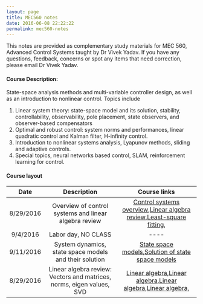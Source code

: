 ```yaml
---
layout: page
title: MEC560 notes
date: 2016-06-08 22:22:22
permalink: mec560-notes
---
```


This notes are provided as complementary study materials for MEC 560, Advanced Control Systems taught by Dr Vivek Yadav. If you have any questions, feedback, concerns or spot any items that need correction, please email Dr Vivek Yadav.

#### Course Description: 
State-space analysis methods and multi-variable controller design, as well as an introduction to nonlinear control. Topics include

1. Linear system theory: state-space model and its solution, stability, controllability, observability, pole placement, state observers, and observer-based compensators
2. Optimal and robust control: system norms and performances, linear quadratic control and Kalman filter, H-infinity control.
3. Introduction to nonlinear systems analysis, Lyapunov methods, sliding and adaptive controls.
4. Special topics, neural networks based control, SLAM, reinforcement learning for control. 

#### Course layout

| Date     | Description | Course links |
| :----------: | :--------------------------------------: | :--------: | 
|       8/29/2016    |    Overview of control systems and linear algebra review | [Control systems overview](2016/08/29/Control_Systems_Overview/),[Linear algebra review](2016/08/29/LinAlg_Review_Mbook/),[Least-square fitting](2016/08/29/Least_SQ_Fitting/),                 | 
|        9/4/2016   |  Labor day, NO CLASS                      |    ----           |
|       9/11/2016    |    System dynamics, state space models and their solution | [State space models](2016/08/29/System_Dynamics_and_State_Space_models/),[Solution of state space models](2016/08/29/System_Dynamics_and_State_Space_models/)| 
|      8/29/2016    |    Linear algebra review: Vectors and matrices, norms, eigen values, SVD  | [Linear algebra](google.com),[Linear algebra](google.com),[Linear algebra](google.com),[Linear algebra](google.com),                 | 




